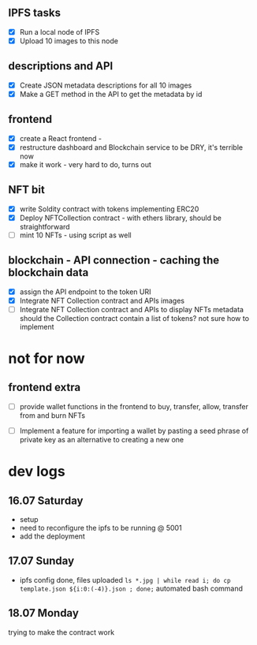 

## IPFS tasks
- [x] Run a local node of IPFS
- [x] Upload 10 images to this node

## descriptions and API
- [x] Create JSON metadata descriptions for all 10 images
- [x] Make a GET method in the API to get the metadata by id

## frontend
- [x] create a React frontend - 
- [x] restructure dashboard and Blockchain service to be DRY, it's terrible now
- [x] make it work - very hard to do, turns out

## NFT bit
- [x] write Soldity contract with tokens implementing ERC20
- [x] Deploy NFTCollection contract - with ethers library, should be straightforward 
- [ ] mint 10 NFTs - using script as well

## blockchain - API connection - caching the blockchain data
- [x] assign the API endpoint to the token URI
- [x] Integrate NFT Collection contract and APIs images
- [ ] Integrate NFT Collection contract and APIs to display NFTs metadata 
should the Collection contract contain a list of tokens? not sure how to implement

# not for now
## frontend extra
- [ ] provide wallet functions in the frontend to buy, transfer, allow, transfer from and burn NFTs
- [ ] Implement a feature for importing a wallet by pasting a seed phrase of private key as an alternative to creating a new one


# dev logs
## 16.07 Saturday
- setup
- need to reconfigure the ipfs to be running @ 5001
- add the deployment

## 17.07 Sunday
- ipfs config done, files uploaded
`ls *.jpg | while read i; do cp template.json ${i:0:(-4)}.json ; done;`
automated bash command

## 18.07 Monday
trying to make the contract work